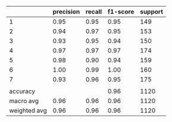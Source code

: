 |              | precision | recall | f1-score | support |
| ------------ | --------- | ------ | -------- | ------- |
| 1            | 0.95      | 0.95   | 0.95     | 149     |
| 2            | 0.94      | 0.97   | 0.95     | 153     |
| 3            | 0.93      | 0.95   | 0.94     | 150     |
| 4            | 0.97      | 0.97   | 0.97     | 174     |
| 5            | 0.98      | 0.90   | 0.94     | 159     |
| 6            | 1.00      | 0.99   | 1.00     | 160     |
| 7            | 0.93      | 0.96   | 0.95     | 175     |
|              |           |        |          |         |
| accuracy     |           |        | 0.96     | 1120    |
| macro avg    | 0.96      | 0.96   | 0.96     | 1120    |
| weighted avg | 0.96      | 0.96   | 0.96     | 1120    |
